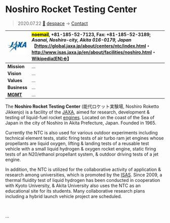 # Noshiro Rocket Testing Center
> 2020.07.22 [🚀](../../index/index.md) [despace](../index.md) → [Contact](../contact.md)

|[![](../f/contact/j/jaxa_logo1_thumb.webp)](../f/contact/j/jaxa_logo1.webp)|<mark>noemail</mark>, +81-185-52-7123, Fax: +81-185-52-3189;<br> *Asanai, Noshiro-city, Akita 016-0179, Japan*<br> 【<https://global.jaxa.jp/about/centers/ntc/index.html>・ <http://www.isas.jaxa.jp/en/about/facilities/noshiro.html>・ [Wikipedia(EN) ⎆](https://en.wikipedia.org/wiki/Noshiro_Rocket_Testing_Center)】|
|:--|:--|
|**Mission**|…|
|**Vision**|…|
|**Values**|…|
|**Business**|…|
|**[MGMT](../mgmt.md)**|…|

The **Noshiro Rocket Testing Center** (能代ロケット実験場, Noshiro Roketto Jikkenjo) is a facility of the [JAXA](jaxa.md), aimed for research, development & testing of liquid-fuel rocket [engines](../ps.md). Located on the coast of the Sea of Japan in the city of Noshiro in Akita Prefecture, Japan. Founded in 1965.

Currently the NTC is also used for various outdoor experiments including technical element tests, static firing tests of air turbo ram jet engines whose propellants are liquid oxygen, lifting & landing tests of a reusable test vehicle with a small liquid hydrogen & oxygen rocket engine, static firing tests of an N20/ethanol propellant system, & outdoor driving tests of a jet engine.

In addition, the NTC is utilized for the collaborative activity of application & research among universities, which is promoted by the [ISAS](isas.md). Since 2009, a thermal fluidity test of liquid hydrogen has been conducted in cooperation with Kyoto University, & Akita University also uses the NTC as an educational site for its students. Many collaborative research plans including a hybrid launch vehicle project are scheduled.

<p style="page-break-after:always"> </p>

…

